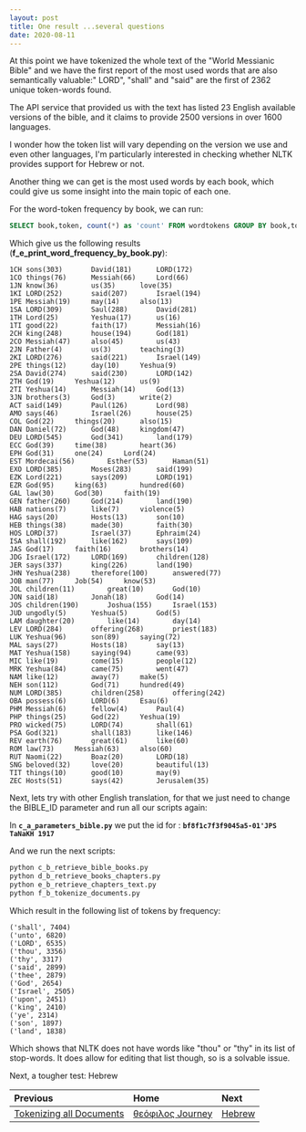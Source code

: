 ```yaml
---
layout: post
title: One result ...several questions
date: 2020-08-11
---
```


At this point we have tokenized the whole text of the "World Messianic Bible" and we have the first report of the most used words that are also semantically valuable:" LORD", "shall" and "said" are the first of 2362 unique token-words found.

The API service that provided us with the text has listed 23 English available versions of the bible, and it claims to provide 2500 versions in over 1600 languages.

I wonder how the token list will vary depending on the version we use and even other languages, I'm particularly interested in checking whether NLTK provides support for Hebrew or not.

Another thing we can get is the most used words by each book, which could give us some insight into the main topic of each one.

For the word-token frequency by book, we can run:

```sql
SELECT book,token, count(*) as 'count' FROM wordtokens GROUP BY book,token ORDER by 1,3 desc;
```

Which give us the following results (**f_e_print_word_frequency_by_book.py**):

```
1CH	sons(303)		David(181)		LORD(172)		
1CO	things(76)		Messiah(66)		Lord(66)		
1JN	know(36)		us(35)		love(35)		
1KI	LORD(252)		said(207)		Israel(194)		
1PE	Messiah(19)		may(14)		also(13)		
1SA	LORD(309)		Saul(288)		David(281)		
1TH	Lord(25)		Yeshua(17)		us(16)		
1TI	good(22)		faith(17)		Messiah(16)		
2CH	king(248)		house(194)		God(181)		
2CO	Messiah(47)		also(45)		us(43)		
2JN	Father(4)		us(3)		teaching(3)		
2KI	LORD(276)		said(221)		Israel(149)		
2PE	things(12)		day(10)		Yeshua(9)		
2SA	David(274)		said(230)		LORD(142)		
2TH	God(19)		Yeshua(12)		us(9)		
2TI	Yeshua(14)		Messiah(14)		God(13)		
3JN	brothers(3)		God(3)		write(2)		
ACT	said(149)		Paul(126)		Lord(98)		
AMO	says(46)		Israel(26)		house(25)		
COL	God(22)		things(20)		also(15)		
DAN	Daniel(72)		God(48)		kingdom(47)		
DEU	LORD(545)		God(341)		land(179)		
ECC	God(39)		time(38)		heart(36)		
EPH	God(31)		one(24)		Lord(24)		
EST	Mordecai(56)		Esther(53)		Haman(51)		
EXO	LORD(385)		Moses(283)		said(199)		
EZK	Lord(221)		says(209)		LORD(191)		
EZR	God(95)		king(63)		hundred(60)		
GAL	law(30)		God(30)		faith(19)		
GEN	father(260)		God(214)		land(190)		
HAB	nations(7)		like(7)		violence(5)		
HAG	says(20)		Hosts(13)		son(10)		
HEB	things(38)		made(30)		faith(30)		
HOS	LORD(37)		Israel(37)		Ephraim(24)		
ISA	shall(192)		like(162)		says(109)		
JAS	God(17)		faith(16)		brothers(14)		
JDG	Israel(172)		LORD(169)		children(128)		
JER	says(337)		king(226)		land(190)		
JHN	Yeshua(238)		therefore(100)		answered(77)		
JOB	man(77)		Job(54)		know(53)		
JOL	children(11)		great(10)		God(10)		
JON	said(18)		Jonah(18)		God(14)		
JOS	children(190)		Joshua(155)		Israel(153)		
JUD	ungodly(5)		Yeshua(5)		God(5)		
LAM	daughter(20)		like(14)		day(14)		
LEV	LORD(284)		offering(268)		priest(183)		
LUK	Yeshua(96)		son(89)		saying(72)		
MAL	says(27)		Hosts(18)		say(13)		
MAT	Yeshua(158)		saying(94)		came(93)		
MIC	like(19)		come(15)		people(12)		
MRK	Yeshua(84)		came(75)		went(47)		
NAM	like(12)		away(7)		make(5)		
NEH	son(112)		God(71)		hundred(49)		
NUM	LORD(385)		children(258)		offering(242)		
OBA	possess(6)		LORD(6)		Esau(6)		
PHM	Messiah(6)		fellow(4)		Paul(4)		
PHP	things(25)		God(22)		Yeshua(19)		
PRO	wicked(75)		LORD(74)		shall(61)		
PSA	God(321)		shall(183)		like(146)		
REV	earth(76)		great(61)		like(60)		
ROM	law(73)		Messiah(63)		also(60)		
RUT	Naomi(22)		Boaz(20)		LORD(18)		
SNG	beloved(32)		love(20)		beautiful(13)		
TIT	things(10)		good(10)		may(9)		
ZEC	Hosts(51)		says(42)		Jerusalem(35)	
```

Next, lets try with other English translation, for that we just need to change the BIBLE_ID parameter and run all our scripts again:


In **`c_a_parameters_bible.py`** we put the id for : **`bf8f1c7f3f9045a5-01'JPS TaNaKH 1917`**

And we run the next scripts:

```bash
python c_b_retrieve_bible_books.py 
python d_b_retrieve_books_chapters.py 
python e_b_retrieve_chapters_text.py
python f_b_tokenize_documents.py
```

Which result in the following list of tokens by frequency:

```
('shall', 7404)
('unto', 6820)
('LORD', 6535)
('thou', 3356)
('thy', 3317)
('said', 2899)
('thee', 2879)
('God', 2654)
('Israel', 2505)
('upon', 2451)
('king', 2410)
('ye', 2314)
('son', 1897)
('land', 1838)
```

Which shows that NLTK does not have words like "thou" or "thy" in its list of stop-words. It does allow for editing that list though, so is a solvable issue.

Next, a tougher test: Hebrew


| Previous        | Home          | Next |
|:-------------|:------------------|:------|
| [Tokenizing all Documents](A-tokenizing-all-documents) | [θεόφιλος Journey](A-θεόφιλος-Journey) | [Hebrew](A-hebrew)  |
